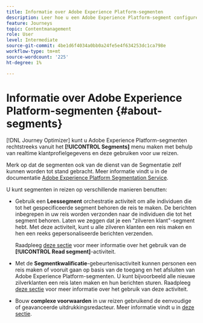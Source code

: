 ```yaml
---
title: Informatie over Adobe Experience Platform-segmenten
description: Leer hoe u een Adobe Experience Platform-segment configureert
feature: Journeys
topic: Contentmanagement
role: User
level: Intermediate
source-git-commit: 4be1d6f4034a0bb0a24fe5e4f634253dc1ca798e
workflow-type: tm+mt
source-wordcount: '225'
ht-degree: 1%

---
```


# Informatie over Adobe Experience Platform-segmenten {#about-segments}

[!DNL Journey Optimizer]  kunt u Adobe Experience Platform-segmenten rechtstreeks vanuit het  **[!UICONTROL Segments]** menu maken met behulp van realtime klantprofielgegevens en deze gebruiken voor uw reizen.

Merk op dat de segmenten ook van de dienst van de Segmentatie zelf kunnen worden tot stand gebracht. Meer informatie vindt u in de documentatie [Adobe Experience Platform Segmentation Service](https://experienceleague.adobe.com/docs/experience-platform/segmentation/home.html).

U kunt segmenten in reizen op verschillende manieren benutten:

* Gebruik een **Leessegment** orchestratie activiteit om alle individuen die tot het gespecificeerde segment behoren de reis te maken. De berichten inbegrepen in uw reis worden verzonden naar de individuen die tot het segment behoren. Laten we zeggen dat je een &quot;zilveren klant&quot;-segment hebt. Met deze activiteit, kunt u alle zilveren klanten een reis maken en hen een reeks gepersonaliseerde berichten verzenden.

   Raadpleeg [deze sectie](../building-journeys/read-segment.md#configuring-segment-trigger-activity) voor meer informatie over het gebruik van de **[!UICONTROL Read segment]**-activiteit.

* Met de **Segmentkwalificatie**-gebeurtenisactiviteit kunnen personen een reis maken of vooruit gaan op basis van de toegang en het afsluiten van Adobe Experience Platform-segmenten. U kunt bijvoorbeeld alle nieuwe zilverklanten een reis laten maken en hun berichten sturen. Raadpleeg [deze sectie](../building-journeys/segment-qualification-events.md) voor meer informatie over het gebruik van deze activiteit.

* Bouw **complexe voorwaarden** in uw reizen gebruikend de eenvoudige of geavanceerde uitdrukkingsredacteur. Meer informatie vindt u in [deze sectie](../building-journeys/condition-activity.md#using-a-segment).
